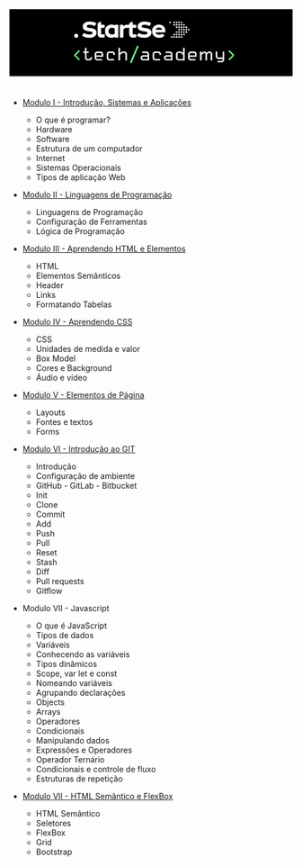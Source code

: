 <div align="center">
    <img src="startse.png" alt="logo">
</div><br>

- [Modulo I - Introdução, Sistemas e Aplicações](/docs/modulo-01)
  - O que é programar?
  - Hardware
  - Software
  - Estrutura de um computador
  - Internet
  - Sistemas Operacionais
  - Tipos de aplicação Web

- [Modulo II - Linguagens de Programação](/docs/modulo-02)
    - Linguagens de Programação
    - Configuração de Ferramentas
    - Lógica de Programação

- [Modulo III - Aprendendo HTML e Elementos](/docs/modulo-03)
    - HTML
    - Elementos Semânticos
    - Header
    - Links
    - Formatando Tabelas

- [Modulo IV - Aprendendo CSS](/docs/modulo-04)
    - CSS
    - Unidades de medida e valor
    - Box Model
    - Cores e Background
    - Áudio e vídeo

- [Modulo V - Elementos de Página](/docs/modulo-05)
    - Layouts
    - Fontes e textos
    - Forms

- [Modulo VI - Introdução ao GIT](/docs/modulo-06)
    - Introdução
    - Configuração de ambiente
    - GitHub - GitLab - Bitbucket
    - Init
    - Clone
    - Commit
    - Add
    - Push
    - Pull
    - Reset
    - Stash
    - Diff
    - Pull requests
    - Gitflow

- Modulo VII - Javascript
    - O que é JavaScript
    - Tipos de dados
    - Variáveis
    - Conhecendo as variáveis
    - Tipos dinâmicos
    - Scope, var let e const
    - Nomeando variáveis
    - Agrupando declarações
    - Objects
    - Arrays
    - Operadores
    - Condicionais
    - Manipulando dados
    - Expressões e Operadores
    - Operador Ternário
    - Condicionais e controle de fluxo
    - Estruturas de repetição

- [Modulo VII - HTML Semântico e FlexBox](/docs/modulo-08)
    - HTML Semântico
    - Seletores
    - FlexBox
    - Grid
    - Bootstrap
